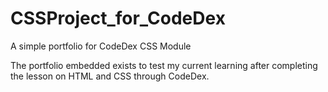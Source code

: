 # CSSProject_for_CodeDex
A simple portfolio for CodeDex CSS Module

The portfolio embedded exists to test my current learning after completing the lesson on HTML and CSS through CodeDex.
